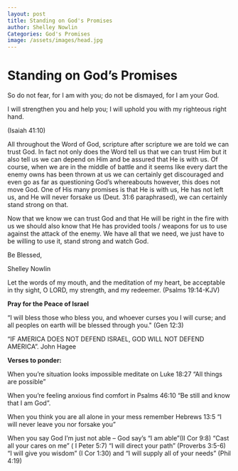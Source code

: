 ```yaml
---
layout: post
title: Standing on God's Promises
author: Shelley Nowlin
Categories: God's Promises
image: /assets/images/head.jpg
---
```

# **Standing on God’s Promises**

So do not fear, for I am with you; do not be dismayed, for I am your God.

I will strengthen you and help you; I will uphold you with my righteous right hand.

(Isaiah 41:10)

All throughout the Word of God, scripture after scripture we are told we can trust God. In fact not only does the Word tell us that we can trust Him but it also tell us we can depend on Him and be assured that He is with us. Of course, when we are in the middle of battle and it seems like every dart the enemy owns has been thrown at us we can certainly get discouraged and even go as far as questioning God’s whereabouts however, this does not move God. One of His many promises is that He is with us, He has not left us, and He will never forsake us (Deut. 31:6 paraphrased), we can certainly stand strong on that.

Now that we know we can trust God and that He will be right in the fire with us we should also know that He has provided tools / weapons for us to use against the attack of the enemy. We have all that we need, we just have to be willing to use it, stand strong and watch God.  



Be Blessed,

Shelley Nowlin

Let the words of my mouth, and the meditation of my heart, be acceptable in thy sight, O LORD, my strength, and my redeemer. (Psalms 19:14-KJV)





**Pray for the Peace of Israel**

“I will bless those who bless you, and whoever curses you I will curse; and all peoples on earth will be blessed through you." (Gen 12:3) 

“IF AMERICA DOES NOT DEFEND ISRAEL, GOD WILL NOT DEFEND AMERICA”.     John Hagee



**Verses to ponder:** 	

When you’re situation looks impossible meditate on Luke 18:27 “All things are possible”

When you’re feeling anxious find comfort in Psalms 46:10 “Be still and know that I am God”.

When you think you are all alone in your mess remember Hebrews 13:5 “I will never leave you nor forsake you”

When you say God I’m just not able – God say’s “I am able”(II Cor 9:8) “Cast all your cares on me” ( I Peter 5:7) “I will direct your path” (Proverbs 3:5-6) “I will give you wisdom” (I Cor 1:30) and “I will supply all of your needs” (Phil 4:19)
